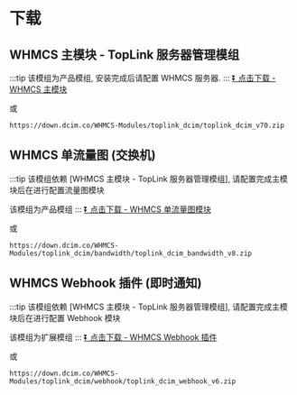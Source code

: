 # 下载

## WHMCS 主模块 - TopLink 服务器管理模组
:::tip
该模组为产品模组, 安装完成后请配置 WHMCS 服务器.
:::
[⏬ 点击下载 - WHMCS 主模块](https://down.dcim.co/WHMCS-Modules/toplink_dcim/toplink_dcim_v70.zip)

或

```
https://down.dcim.co/WHMCS-Modules/toplink_dcim/toplink_dcim_v70.zip
```

## WHMCS 单流量图 (交换机)
:::tip
该模组依赖 [WHMCS 主模块 - TopLink 服务器管理模组], 请配置完成主模块后在进行配置流量图模块

该模组为产品模组
:::
[⏬ 点击下载 - WHMCS 单流量图模块](https://down.dcim.co/WHMCS-Modules/toplink_dcim/bandwidth/toplink_dcim_bandwidth_v8.zip)

或

```
https://down.dcim.co/WHMCS-Modules/toplink_dcim/bandwidth/toplink_dcim_bandwidth_v8.zip
```

## WHMCS Webhook 插件 (即时通知)
:::tip
该模组依赖 [WHMCS 主模块 - TopLink 服务器管理模组], 请配置完成主模块后在进行配置 Webhook 模块

该模组为扩展模组
:::
[⏬ 点击下载 - WHMCS Webhook 插件](https://down.dcim.co/WHMCS-Modules/toplink_dcim/webhook/toplink_dcim_webhook_v6.zip)

或

```
https://down.dcim.co/WHMCS-Modules/toplink_dcim/webhook/toplink_dcim_webhook_v6.zip
```